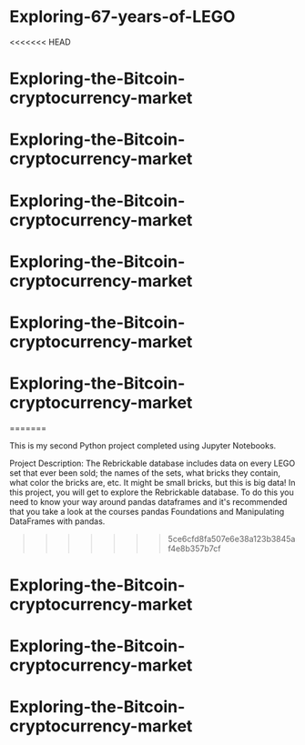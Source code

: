 # Exploring-67-years-of-LEGO
<<<<<<< HEAD
# Exploring-the-Bitcoin-cryptocurrency-market
# Exploring-the-Bitcoin-cryptocurrency-market
# Exploring-the-Bitcoin-cryptocurrency-market
# Exploring-the-Bitcoin-cryptocurrency-market
# Exploring-the-Bitcoin-cryptocurrency-market
# Exploring-the-Bitcoin-cryptocurrency-market
=======

This is my second Python project completed using Jupyter Notebooks.

Project Description: The Rebrickable database includes data on every LEGO set that ever been sold; the names of the sets, what bricks they contain, what color the bricks are, etc. It might be small bricks, but this is big data! In this project, you will get to explore the Rebrickable database. To do this you need to know your way around pandas dataframes and it's recommended that you take a look at the courses pandas Foundations and Manipulating DataFrames with pandas.
>>>>>>> 5ce6cfd8fa507e6e38a123b3845af4e8b357b7cf
# Exploring-the-Bitcoin-cryptocurrency-market
# Exploring-the-Bitcoin-cryptocurrency-market
# Exploring-the-Bitcoin-cryptocurrency-market
